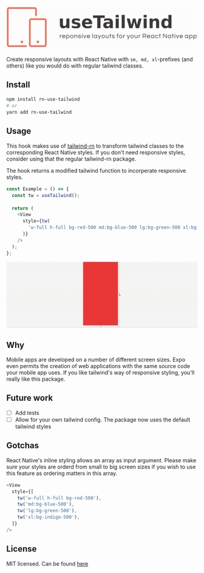 <img width="600" src="./logo.png">

Create responsive layouts with React Native with `sm, md, xl`-prefixes (and others) like you would do with regular tailwind classes.

## Install

```bash
npm install rn-use-tailwind
# or
yarn add rn-use-tailwind
```

## Usage

This hook makes use of [tailwind-rn](https://github.com/vadimdemedes/tailwind-rn) to transform tailwind classes to the corresponding React Native styles. If you don't need responsive styles, consider using that the regular tailwind-rn package.

The hook returns a modified tailwind function to incorperate responsive styles.

```js
const Example = () => {
  const tw = useTailwind();

  return (
    <View
      style={tw(
        'w-full h-full bg-red-500 md:bg-blue-500 lg:bg-green-500 xl:bg-indigo-500'
      )}
    />
  );
};
```

<p align="center">
<img width="600" src="./example.gif">
</p>

## Why

Mobile apps are developed on a number of different screen sizes. Expo even permits the creation of web applications with the same source code your mobile app uses. If you like tailwind's way of responsive styling, you'll really like this package.

## Future work

- [ ] Add tests
- [ ] Allow for your own tailwind config. The package now uses the default tailwind styles

## Gotchas

React Native's inline styling allows an array as input argument. Please make sure your styles are orderd from small to big screen sizes if you wish to use this feature as ordering matters in this array.

```js
<View
  style={[
    tw('w-full h-full bg-red-500'),
    tw('md:bg-blue-500'),
    tw('lg:bg-green-500'),
    tw('xl:bg-indigo-500'),
  ]}
/>
```

## License

MIT licensed. Can be found [here](LICENSE)

